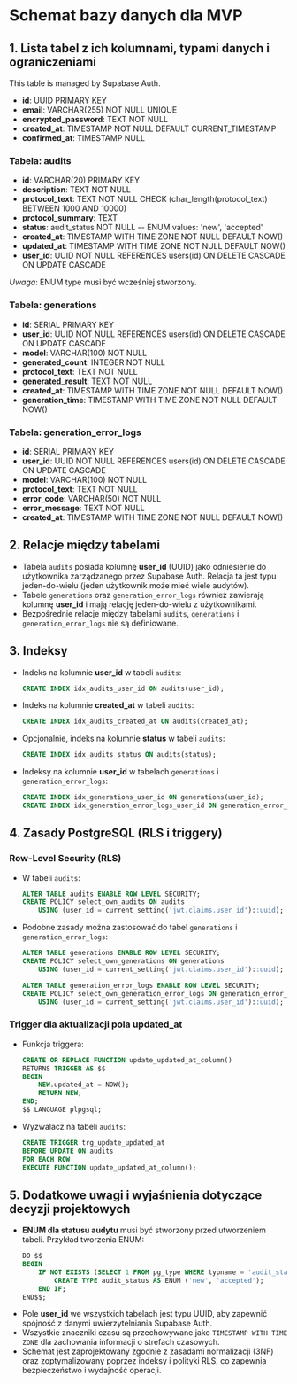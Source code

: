# Schemat bazy danych dla MVP

## 1. Lista tabel z ich kolumnami, typami danych i ograniczeniami

This table is managed by Supabase Auth.

- **id**: UUID PRIMARY KEY
- **email**: VARCHAR(255) NOT NULL UNIQUE
- **encrypted_password**: TEXT NOT NULL
- **created_at**: TIMESTAMP NOT NULL DEFAULT CURRENT_TIMESTAMP
- **confirmed_at**: TIMESTAMP NULL

### Tabela: audits
- **id**: VARCHAR(20) PRIMARY KEY
- **description**: TEXT NOT NULL
- **protocol_text**: TEXT NOT NULL CHECK (char_length(protocol_text) BETWEEN 1000 AND 10000)
- **protocol_summary**: TEXT
- **status**: audit_status NOT NULL -- ENUM values: 'new', 'accepted'
- **created_at**: TIMESTAMP WITH TIME ZONE NOT NULL DEFAULT NOW()
- **updated_at**: TIMESTAMP WITH TIME ZONE NOT NULL DEFAULT NOW()
- **user_id**: UUID NOT NULL REFERENCES users(id) ON DELETE CASCADE ON UPDATE CASCADE
  
_Uwaga_: ENUM type musi być wcześniej stworzony.

### Tabela: generations
- **id**: SERIAL PRIMARY KEY
- **user_id**: UUID NOT NULL REFERENCES users(id) ON DELETE CASCADE ON UPDATE CASCADE
- **model**: VARCHAR(100) NOT NULL
- **generated_count**: INTEGER NOT NULL
- **protocol_text**: TEXT NOT NULL
- **generated_result**: TEXT NOT NULL
- **created_at**: TIMESTAMP WITH TIME ZONE NOT NULL DEFAULT NOW()
- **generation_time**: TIMESTAMP WITH TIME ZONE NOT NULL DEFAULT NOW()

### Tabela: generation_error_logs
- **id**: SERIAL PRIMARY KEY
- **user_id**: UUID NOT NULL REFERENCES users(id) ON DELETE CASCADE ON UPDATE CASCADE
- **model**: VARCHAR(100) NOT NULL
- **protocol_text**: TEXT NOT NULL
- **error_code**: VARCHAR(50) NOT NULL
- **error_message**: TEXT NOT NULL
- **created_at**: TIMESTAMP WITH TIME ZONE NOT NULL DEFAULT NOW()

## 2. Relacje między tabelami
- Tabela `audits` posiada kolumnę **user_id** (UUID) jako odniesienie do użytkownika zarządzanego przez Supabase Auth. Relacja ta jest typu jeden-do-wielu (jeden użytkownik może mieć wiele audytów).
- Tabele `generations` oraz `generation_error_logs` również zawierają kolumnę **user_id** i mają relację jeden-do-wielu z użytkownikami.
- Bezpośrednie relacje między tabelami `audits`, `generations` i `generation_error_logs` nie są definiowane.

## 3. Indeksy
- Indeks na kolumnie **user_id** w tabeli `audits`:
  ```sql
  CREATE INDEX idx_audits_user_id ON audits(user_id);
  ```
- Indeks na kolumnie **created_at** w tabeli `audits`:
  ```sql
  CREATE INDEX idx_audits_created_at ON audits(created_at);
  ```
- Opcjonalnie, indeks na kolumnie **status** w tabeli `audits`:
  ```sql
  CREATE INDEX idx_audits_status ON audits(status);
  ```
- Indeksy na kolumnie **user_id** w tabelach `generations` i `generation_error_logs`:
  ```sql
  CREATE INDEX idx_generations_user_id ON generations(user_id);
  CREATE INDEX idx_generation_error_logs_user_id ON generation_error_logs(user_id);
  ```

## 4. Zasady PostgreSQL (RLS i triggery)

### Row-Level Security (RLS)
- W tabeli `audits`:
  ```sql
  ALTER TABLE audits ENABLE ROW LEVEL SECURITY;
  CREATE POLICY select_own_audits ON audits
      USING (user_id = current_setting('jwt.claims.user_id')::uuid);
  ```
- Podobne zasady można zastosować do tabel `generations` i `generation_error_logs`:
  ```sql
  ALTER TABLE generations ENABLE ROW LEVEL SECURITY;
  CREATE POLICY select_own_generations ON generations
      USING (user_id = current_setting('jwt.claims.user_id')::uuid);

  ALTER TABLE generation_error_logs ENABLE ROW LEVEL SECURITY;
  CREATE POLICY select_own_generation_error_logs ON generation_error_logs
      USING (user_id = current_setting('jwt.claims.user_id')::uuid);
  ```

### Trigger dla aktualizacji pola updated_at
- Funkcja triggera:
  ```sql
  CREATE OR REPLACE FUNCTION update_updated_at_column()
  RETURNS TRIGGER AS $$
  BEGIN
      NEW.updated_at = NOW();
      RETURN NEW;
  END;
  $$ LANGUAGE plpgsql;
  ```
- Wyzwalacz na tabeli `audits`:
  ```sql
  CREATE TRIGGER trg_update_updated_at
  BEFORE UPDATE ON audits
  FOR EACH ROW
  EXECUTE FUNCTION update_updated_at_column();
  ```

## 5. Dodatkowe uwagi i wyjaśnienia dotyczące decyzji projektowych
- **ENUM dla statusu audytu** musi być stworzony przed utworzeniem tabeli. Przykład tworzenia ENUM:
  ```sql
  DO $$
  BEGIN
      IF NOT EXISTS (SELECT 1 FROM pg_type WHERE typname = 'audit_status') THEN
          CREATE TYPE audit_status AS ENUM ('new', 'accepted');
      END IF;
  END$$;
  ```
- Pole **user_id** we wszystkich tabelach jest typu UUID, aby zapewnić spójność z danymi uwierzytelniania Supabase Auth.
- Wszystkie znaczniki czasu są przechowywane jako `TIMESTAMP WITH TIME ZONE` dla zachowania informacji o strefach czasowych.
- Schemat jest zaprojektowany zgodnie z zasadami normalizacji (3NF) oraz zoptymalizowany poprzez indeksy i polityki RLS, co zapewnia bezpieczeństwo i wydajność operacji. 